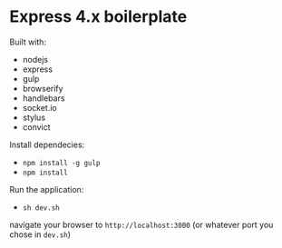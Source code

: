 Express 4.x boilerplate
=======================

Built with:
- nodejs
- express
- gulp
- browserify
- handlebars
- socket.io
- stylus
- convict

Install dependecies:
- `npm install -g gulp`
- `npm install`

Run the application:
- `sh dev.sh`

navigate your browser to `http://localhost:3000` (or whatever port you chose in `dev.sh`)